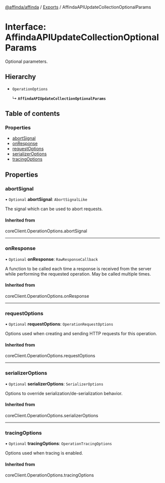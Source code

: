 [@affinda/affinda](../README.md) / [Exports](../modules.md) / AffindaAPIUpdateCollectionOptionalParams

# Interface: AffindaAPIUpdateCollectionOptionalParams

Optional parameters.

## Hierarchy

- `OperationOptions`

  ↳ **`AffindaAPIUpdateCollectionOptionalParams`**

## Table of contents

### Properties

- [abortSignal](AffindaAPIUpdateCollectionOptionalParams.md#abortsignal)
- [onResponse](AffindaAPIUpdateCollectionOptionalParams.md#onresponse)
- [requestOptions](AffindaAPIUpdateCollectionOptionalParams.md#requestoptions)
- [serializerOptions](AffindaAPIUpdateCollectionOptionalParams.md#serializeroptions)
- [tracingOptions](AffindaAPIUpdateCollectionOptionalParams.md#tracingoptions)

## Properties

### abortSignal

• `Optional` **abortSignal**: `AbortSignalLike`

The signal which can be used to abort requests.

#### Inherited from

coreClient.OperationOptions.abortSignal

___

### onResponse

• `Optional` **onResponse**: `RawResponseCallback`

A function to be called each time a response is received from the server
while performing the requested operation.
May be called multiple times.

#### Inherited from

coreClient.OperationOptions.onResponse

___

### requestOptions

• `Optional` **requestOptions**: `OperationRequestOptions`

Options used when creating and sending HTTP requests for this operation.

#### Inherited from

coreClient.OperationOptions.requestOptions

___

### serializerOptions

• `Optional` **serializerOptions**: `SerializerOptions`

Options to override serialization/de-serialization behavior.

#### Inherited from

coreClient.OperationOptions.serializerOptions

___

### tracingOptions

• `Optional` **tracingOptions**: `OperationTracingOptions`

Options used when tracing is enabled.

#### Inherited from

coreClient.OperationOptions.tracingOptions

